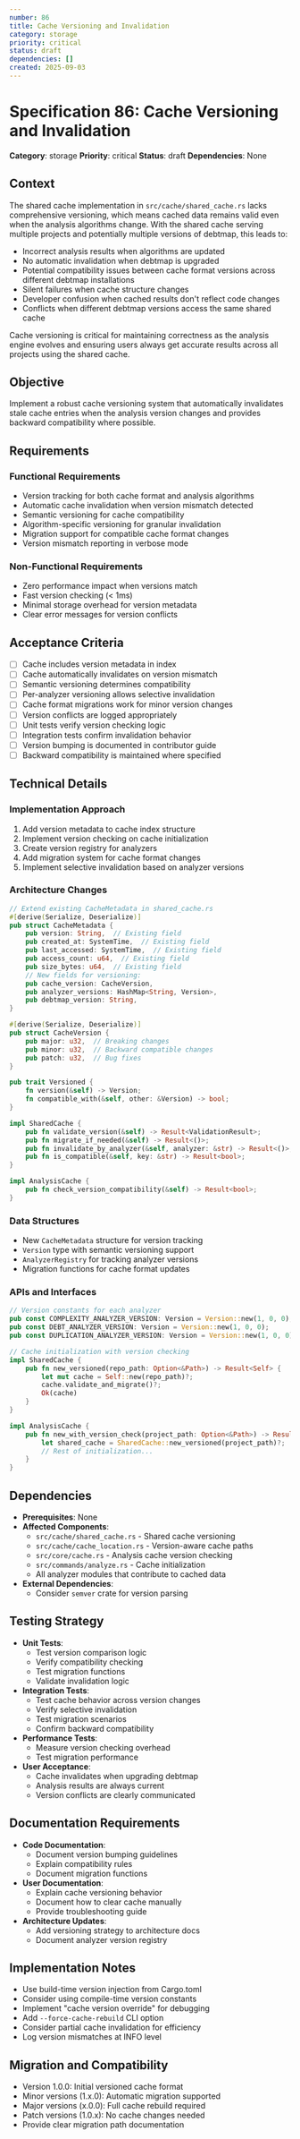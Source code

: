 ```yaml
---
number: 86
title: Cache Versioning and Invalidation
category: storage
priority: critical
status: draft
dependencies: []
created: 2025-09-03
---
```


# Specification 86: Cache Versioning and Invalidation

**Category**: storage
**Priority**: critical
**Status**: draft
**Dependencies**: None

## Context

The shared cache implementation in `src/cache/shared_cache.rs` lacks comprehensive versioning, which means cached data remains valid even when the analysis algorithms change. With the shared cache serving multiple projects and potentially multiple versions of debtmap, this leads to:
- Incorrect analysis results when algorithms are updated
- No automatic invalidation when debtmap is upgraded
- Potential compatibility issues between cache format versions across different debtmap installations
- Silent failures when cache structure changes
- Developer confusion when cached results don't reflect code changes
- Conflicts when different debtmap versions access the same shared cache

Cache versioning is critical for maintaining correctness as the analysis engine evolves and ensuring users always get accurate results across all projects using the shared cache.

## Objective

Implement a robust cache versioning system that automatically invalidates stale cache entries when the analysis version changes and provides backward compatibility where possible.

## Requirements

### Functional Requirements
- Version tracking for both cache format and analysis algorithms
- Automatic cache invalidation when version mismatch detected
- Semantic versioning for cache compatibility
- Algorithm-specific versioning for granular invalidation
- Migration support for compatible cache format changes
- Version mismatch reporting in verbose mode

### Non-Functional Requirements
- Zero performance impact when versions match
- Fast version checking (< 1ms)
- Minimal storage overhead for version metadata
- Clear error messages for version conflicts

## Acceptance Criteria

- [ ] Cache includes version metadata in index
- [ ] Cache automatically invalidates on version mismatch
- [ ] Semantic versioning determines compatibility
- [ ] Per-analyzer versioning allows selective invalidation
- [ ] Cache format migrations work for minor version changes
- [ ] Version conflicts are logged appropriately
- [ ] Unit tests verify version checking logic
- [ ] Integration tests confirm invalidation behavior
- [ ] Version bumping is documented in contributor guide
- [ ] Backward compatibility is maintained where specified

## Technical Details

### Implementation Approach
1. Add version metadata to cache index structure
2. Implement version checking on cache initialization
3. Create version registry for analyzers
4. Add migration system for cache format changes
5. Implement selective invalidation based on analyzer versions

### Architecture Changes
```rust
// Extend existing CacheMetadata in shared_cache.rs
#[derive(Serialize, Deserialize)]
pub struct CacheMetadata {
    pub version: String,  // Existing field
    pub created_at: SystemTime,  // Existing field
    pub last_accessed: SystemTime,  // Existing field
    pub access_count: u64,  // Existing field
    pub size_bytes: u64,  // Existing field
    // New fields for versioning:
    pub cache_version: CacheVersion,
    pub analyzer_versions: HashMap<String, Version>,
    pub debtmap_version: String,
}

#[derive(Serialize, Deserialize)]
pub struct CacheVersion {
    pub major: u32,  // Breaking changes
    pub minor: u32,  // Backward compatible changes
    pub patch: u32,  // Bug fixes
}

pub trait Versioned {
    fn version(&self) -> Version;
    fn compatible_with(&self, other: &Version) -> bool;
}

impl SharedCache {
    pub fn validate_version(&self) -> Result<ValidationResult>;
    pub fn migrate_if_needed(&self) -> Result<()>;
    pub fn invalidate_by_analyzer(&self, analyzer: &str) -> Result<()>;
    pub fn is_compatible(&self, key: &str) -> Result<bool>;
}

impl AnalysisCache {
    pub fn check_version_compatibility(&self) -> Result<bool>;
}
```

### Data Structures
- New `CacheMetadata` structure for version tracking
- `Version` type with semantic versioning support
- `AnalyzerRegistry` for tracking analyzer versions
- Migration functions for cache format updates

### APIs and Interfaces
```rust
// Version constants for each analyzer
pub const COMPLEXITY_ANALYZER_VERSION: Version = Version::new(1, 0, 0);
pub const DEBT_ANALYZER_VERSION: Version = Version::new(1, 0, 0);
pub const DUPLICATION_ANALYZER_VERSION: Version = Version::new(1, 0, 0);

// Cache initialization with version checking
impl SharedCache {
    pub fn new_versioned(repo_path: Option<&Path>) -> Result<Self> {
        let mut cache = Self::new(repo_path)?;
        cache.validate_and_migrate()?;
        Ok(cache)
    }
}

impl AnalysisCache {
    pub fn new_with_version_check(project_path: Option<&Path>) -> Result<Self> {
        let shared_cache = SharedCache::new_versioned(project_path)?;
        // Rest of initialization...
    }
}
```

## Dependencies

- **Prerequisites**: None
- **Affected Components**: 
  - `src/cache/shared_cache.rs` - Shared cache versioning
  - `src/cache/cache_location.rs` - Version-aware cache paths
  - `src/core/cache.rs` - Analysis cache version checking
  - `src/commands/analyze.rs` - Cache initialization
  - All analyzer modules that contribute to cached data
- **External Dependencies**: 
  - Consider `semver` crate for version parsing

## Testing Strategy

- **Unit Tests**: 
  - Test version comparison logic
  - Verify compatibility checking
  - Test migration functions
  - Validate invalidation logic
- **Integration Tests**: 
  - Test cache behavior across version changes
  - Verify selective invalidation
  - Test migration scenarios
  - Confirm backward compatibility
- **Performance Tests**: 
  - Measure version checking overhead
  - Test migration performance
- **User Acceptance**: 
  - Cache invalidates when upgrading debtmap
  - Analysis results are always current
  - Version conflicts are clearly communicated

## Documentation Requirements

- **Code Documentation**: 
  - Document version bumping guidelines
  - Explain compatibility rules
  - Document migration functions
- **User Documentation**: 
  - Explain cache versioning behavior
  - Document how to clear cache manually
  - Provide troubleshooting guide
- **Architecture Updates**: 
  - Add versioning strategy to architecture docs
  - Document analyzer version registry

## Implementation Notes

- Use build-time version injection from Cargo.toml
- Consider using compile-time version constants
- Implement "cache version override" for debugging
- Add `--force-cache-rebuild` CLI option
- Consider partial cache invalidation for efficiency
- Log version mismatches at INFO level

## Migration and Compatibility

- Version 1.0.0: Initial versioned cache format
- Minor versions (1.x.0): Automatic migration supported
- Major versions (x.0.0): Full cache rebuild required
- Patch versions (1.0.x): No cache changes needed
- Provide clear migration path documentation